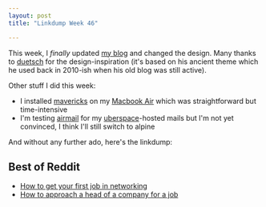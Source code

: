 ```yaml
---
layout: post
title: "Linkdump Week 46"

---
```


This week, I *finally* updated [my blog][] and changed the design. Many thanks to [duetsch][] for
the design-inspiration (it's based on his ancient theme which he used back in 2010-ish when his old blog was still active).

Other stuff I did this week:  

  - I installed [mavericks][] on my [Macbook Air][macbook-air] which was straightforward but time-intensive
  - I'm testing [airmail][] for my [uberspace][]-hosted mails but I'm not yet convinced, I think I'll still switch to alpine

And without any further ado, here's the linkdump:

## Best of Reddit
 - [How to get your first job in networking](http://www.reddit.com/r/networking/comments/o4ytg/how_do_you_get_your_first_job_in_networking/c3enidg)
 - [How to approach a head of a company for a job](http://www.reddit.com/r/networking/comments/o7gtv/i_just_got_this_idea_tell_me_if_its_bad_or_good_i/c3f2u4u)





[my blog]:      https://blog.engeld.cc
[duetsch]:      https://duetsch.info
[mavericks]:    https://www.apple.com/osx/
[macbook-air]:  https://www.apple.com/macbook-air/
[airmail]:     http://airmailapp.com/
[uberspace]:    https://uberspace.de/
